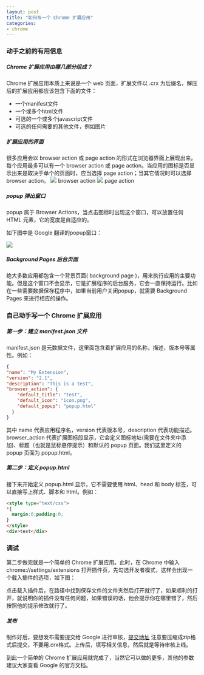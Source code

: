 ```yaml
---
layout: post
title: "如何写一个 Chrome 扩展应用"
categories:
- chrome
---
```


### 动手之前的有用信息 

##### Chrome 扩展应用由哪几部分组成？

Chrome 扩展应用本质上来说是一个 web 页面，扩展文件以 .crx 为后缀名，解压后的扩展应用都应该包含下面的文件：

* 一个manifest文件
* 一个或多个html文件
* 可选的一个或多个javascript文件
* 可选的任何需要的其他文件，例如图片

##### 扩展应用的界面

很多应用会以 browser action 或 page action 的形式在浏览器界面上展现出来。每个应用最多可以有一个 browser action 或 page action。当应用的图标是否显示出来是取决于单个的页面时，应当选择 page action；当其它情况时可以选择 browser action。
![](http://7xjufd.dl1.z0.glb.clouddn.com/Screen%20Shot%202016-01-07%20at%2011.06.16%20PM.png)
browser action
![](http://7xjufd.dl1.z0.glb.clouddn.com/Screen%20Shot%202016-01-07%20at%2010.29.23%20PM.png)
page action

##### popup 弹出窗口

popup 属于 Browser Actions，当点击图标时出现这个窗口，可以放置任何 HTML 元素，它的宽度是自适应的。

如下图中是 Google 翻译的popup窗口：

![](http://7xjufd.dl1.z0.glb.clouddn.com/Screen%20Shot%202016-01-07%20at%2011.07.09%20PM.png)

##### Background Pages 后台页面

绝大多数应用都包含一个背景页面( background page )，用来执行应用的主要功能。但是这个窗口不会显示，它是扩展程序的后台服务，它会一直保持运行。比如在一些需要数据保存程序中，如果当前用户关闭popup，就需要 Background Pages 来进行相应的操作。

### 自己动手写一个 Chrome 扩展应用

##### 第一步：建立 manifest.json 文件

manifest.json 是元数据文件，这里面包含着扩展应用的名称，描述，版本号等属性。例如：

```json
{
"name": "My Extension",
"version": "2.1",
"description": "This is a test",
"browser_action": {
    "default_title": "test",
    "default_icon": "icon.png",
    "default_popup": "popup.html"
  }
}
```
其中 name 代表应用程序名，version 代表版本号，description 代表功能描述。browser_action 代表扩展图标段显示，它会定义图标地址(需要在文件夹中添加)、标题（也就是鼠标悬停提示）和默认的 popup 页面。我们这里定义的 popup 页面为 popup.html。

##### 第二步：定义 popup.html

接下来开始定义 popup.html 显示，它不需要使用 html、head 和 body 标签，可以直接写上样式、脚本和 html。例如：

```html
<style type="text/css">
*{
  margin:0;padding:0;
}
</style>
<div>test</div>
```

### 调试

第二步做完就是一个简单的 Chrome 扩展应用。此时，在 Chrome 中输入 chrome://settings/extensions 打开插件页，先勾选开发者模式，这样会出现一个载入插件的选项，如下图：

点击载入插件后，在路径中找到保存文件的文件夹然后打开就行了，如果顺利的打开，就说明你的插件没有任何问题，如果错误的话，他会提示你在哪里错了，然后按照他的提示修改就行了。

##### 发布

制作好后，要想发布需要提交给 Google 进行审核，[提交地址](https://chrome.google.com/webstore/developer/update) 注意要压缩成zip格式后提交，不要用.crx格式。上传后，填写相关信息，然后就是等待审核上线。

到此一个简单的 Chrome 扩展应用就完成了，当然它可以做的更多，其他的参数建议大家查看 Google 的官方文档。

